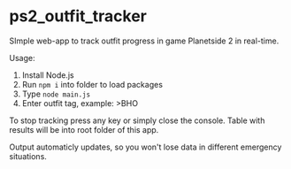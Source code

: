 # ps2_outfit_tracker
SImple web-app to track outfit progress in game Planetside 2 in real-time.

Usage:
1. Install Node.js
2. Run `npm i` into folder to load packages
3. Type `node main.js`
4. Enter outfit tag, example: >BHO

To stop tracking press any key or simply close the console.
Table with results will be into root folder of this app.

Output automaticly updates, so you won't lose data in different emergency situations.
